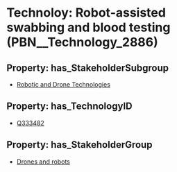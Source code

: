 # Technoloy: __Robot-assisted swabbing and blood testing__ (PBN__Technology_2886)

## Property: has_StakeholderSubgroup

* [Robotic and Drone Technologies](PBN__TechSubgroup_113)

## Property: has_TechnologyID

* [Q333482](Q333482)

## Property: has_StakeholderGroup

* [Drones and robots](PBN__TechGroup_17)

